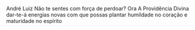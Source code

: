 André Luiz
Não te sentes com força de perdoar?
Ora
A Providência Divina dar-te-á energias novas com que possas plantar humildade no coração e maturidade no espírito
